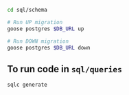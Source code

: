 ```bash
cd sql/schema

# Run UP migration
goose postgres $DB_URL up

# Run DOWN migration
goose postgres $DB_URL down
```

## To run code in `sql/queries`
```bash
sqlc generate
```